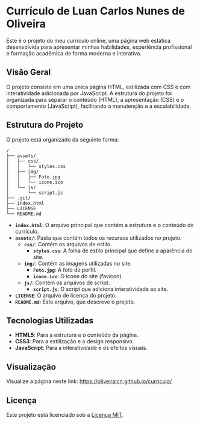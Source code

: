 # Currículo de Luan Carlos Nunes de Oliveira

Este é o projeto do meu currículo online, uma página web estática desenvolvida para apresentar minhas habilidades, experiência profissional e formação acadêmica de forma moderna e interativa.

## Visão Geral

O projeto consiste em uma única página HTML, estilizada com CSS e com interatividade adicionada por JavaScript. A estrutura do projeto foi organizada para separar o conteúdo (HTML), a apresentação (CSS) e o comportamento (JavaScript), facilitando a manutenção e a escalabilidade.

## Estrutura do Projeto

O projeto está organizado da seguinte forma:

```
/
├── assets/
│   ├── css/
│   │   └── styles.css
│   ├── img/
│   │   ├── Foto.jpg
│   │   └── icone.ico
│   └── js/
│       └── script.js
├── .git/
├── index.html
├── LICENSE
└── README.md
```

- **`index.html`**: O arquivo principal que contém a estrutura e o conteúdo do currículo.
- **`assets/`**: Pasta que contém todos os recursos utilizados no projeto.
  - **`css/`**: Contém os arquivos de estilo.
    - **`styles.css`**: A folha de estilo principal que define a aparência do site.
  - **`img/`**: Contém as imagens utilizadas no site.
    - **`Foto.jpg`**: A foto de perfil.
    - **`icone.ico`**: O ícone do site (favicon).
  - **`js/`**: Contém os arquivos de script.
    - **`script.js`**: O script que adiciona interatividade ao site.
- **`LICENSE`**: O arquivo de licença do projeto.
- **`README.md`**: Este arquivo, que descreve o projeto.

## Tecnologias Utilizadas

- **HTML5**: Para a estrutura e o conteúdo da página.
- **CSS3**: Para a estilização e o design responsivo.
- **JavaScript**: Para a interatividade e os efeitos visuais.

## Visualização

Visualize a página neste link: https://oliveiralcn.github.io/curriculo/

## Licença

Este projeto está licenciado sob a [Licença MIT](LICENSE).
